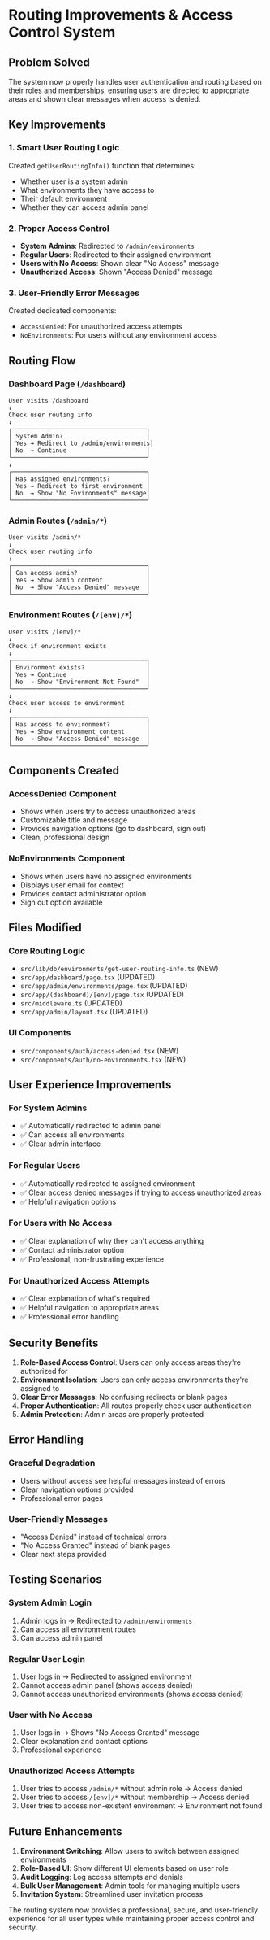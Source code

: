# Routing Improvements & Access Control System

## Problem Solved

The system now properly handles user authentication and routing based on their
roles and memberships, ensuring users are directed to appropriate areas and
shown clear messages when access is denied.

## Key Improvements

### 1. **Smart User Routing Logic**

Created `getUserRoutingInfo()` function that determines:

- Whether user is a system admin
- What environments they have access to
- Their default environment
- Whether they can access admin panel

### 2. **Proper Access Control**

- **System Admins**: Redirected to `/admin/environments`
- **Regular Users**: Redirected to their assigned environment
- **Users with No Access**: Shown clear "No Access" message
- **Unauthorized Access**: Shown "Access Denied" message

### 3. **User-Friendly Error Messages**

Created dedicated components:

- `AccessDenied`: For unauthorized access attempts
- `NoEnvironments`: For users without any environment access

## Routing Flow

### **Dashboard Page (`/dashboard`)**

```
User visits /dashboard
↓
Check user routing info
↓
┌─────────────────────────────────────┐
│ System Admin?                       │
│ Yes → Redirect to /admin/environments│
│ No  → Continue                      │
└─────────────────────────────────────┘
↓
┌─────────────────────────────────────┐
│ Has assigned environments?          │
│ Yes → Redirect to first environment │
│ No  → Show "No Environments" message│
└─────────────────────────────────────┘
```

### **Admin Routes (`/admin/*`)**

```
User visits /admin/*
↓
Check user routing info
↓
┌─────────────────────────────────────┐
│ Can access admin?                   │
│ Yes → Show admin content            │
│ No  → Show "Access Denied" message  │
└─────────────────────────────────────┘
```

### **Environment Routes (`/[env]/*`)**

```
User visits /[env]/*
↓
Check if environment exists
↓
┌─────────────────────────────────────┐
│ Environment exists?                 │
│ Yes → Continue                      │
│ No  → Show "Environment Not Found"  │
└─────────────────────────────────────┘
↓
Check user access to environment
↓
┌─────────────────────────────────────┐
│ Has access to environment?          │
│ Yes → Show environment content      │
│ No  → Show "Access Denied" message  │
└─────────────────────────────────────┘
```

## Components Created

### **AccessDenied Component**

- Shows when users try to access unauthorized areas
- Customizable title and message
- Provides navigation options (go to dashboard, sign out)
- Clean, professional design

### **NoEnvironments Component**

- Shows when users have no assigned environments
- Displays user email for context
- Provides contact administrator option
- Sign out option available

## Files Modified

### **Core Routing Logic**

- `src/lib/db/environments/get-user-routing-info.ts` (NEW)
- `src/app/dashboard/page.tsx` (UPDATED)
- `src/app/admin/environments/page.tsx` (UPDATED)
- `src/app/(dashboard)/[env]/page.tsx` (UPDATED)
- `src/middleware.ts` (UPDATED)
- `src/app/admin/layout.tsx` (UPDATED)

### **UI Components**

- `src/components/auth/access-denied.tsx` (NEW)
- `src/components/auth/no-environments.tsx` (NEW)

## User Experience Improvements

### **For System Admins**

- ✅ Automatically redirected to admin panel
- ✅ Can access all environments
- ✅ Clear admin interface

### **For Regular Users**

- ✅ Automatically redirected to assigned environment
- ✅ Clear access denied messages if trying to access unauthorized areas
- ✅ Helpful navigation options

### **For Users with No Access**

- ✅ Clear explanation of why they can't access anything
- ✅ Contact administrator option
- ✅ Professional, non-frustrating experience

### **For Unauthorized Access Attempts**

- ✅ Clear explanation of what's required
- ✅ Helpful navigation to appropriate areas
- ✅ Professional error handling

## Security Benefits

1. **Role-Based Access Control**: Users can only access areas they're authorized
   for
2. **Environment Isolation**: Users can only access environments they're
   assigned to
3. **Clear Error Messages**: No confusing redirects or blank pages
4. **Proper Authentication**: All routes properly check user authentication
5. **Admin Protection**: Admin areas are properly protected

## Error Handling

### **Graceful Degradation**

- Users without access see helpful messages instead of errors
- Clear navigation options provided
- Professional error pages

### **User-Friendly Messages**

- "Access Denied" instead of technical errors
- "No Access Granted" instead of blank pages
- Clear next steps provided

## Testing Scenarios

### **System Admin Login**

1. Admin logs in → Redirected to `/admin/environments`
2. Can access all environment routes
3. Can access admin panel

### **Regular User Login**

1. User logs in → Redirected to assigned environment
2. Cannot access admin panel (shows access denied)
3. Cannot access unauthorized environments (shows access denied)

### **User with No Access**

1. User logs in → Shows "No Access Granted" message
2. Clear explanation and contact options
3. Professional experience

### **Unauthorized Access Attempts**

1. User tries to access `/admin/*` without admin role → Access denied
2. User tries to access `/[env]/*` without membership → Access denied
3. User tries to access non-existent environment → Environment not found

## Future Enhancements

1. **Environment Switching**: Allow users to switch between assigned
   environments
2. **Role-Based UI**: Show different UI elements based on user role
3. **Audit Logging**: Log access attempts and denials
4. **Bulk User Management**: Admin tools for managing multiple users
5. **Invitation System**: Streamlined user invitation process

The routing system now provides a professional, secure, and user-friendly
experience for all user types while maintaining proper access control and
security.
